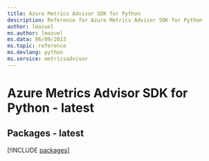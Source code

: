 ```yaml
---
title: Azure Metrics Advisor SDK for Python
description: Reference for Azure Metrics Advisor SDK for Python
author: lmazuel
ms.author: lmazuel
ms.data: 06/09/2023
ms.topic: reference
ms.devlang: python
ms.service: metricsadvisor
---
```

# Azure Metrics Advisor SDK for Python - latest
## Packages - latest
[!INCLUDE [packages](metrics-advisor-index.md)]
